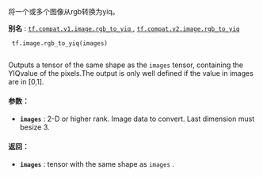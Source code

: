 将一个或多个图像从rgb转换为yiq。

**别名** : [ `tf.compat.v1.image.rgb_to_yiq` ](/api_docs/python/tf/image/rgb_to_yiq), [ `tf.compat.v2.image.rgb_to_yiq` ](/api_docs/python/tf/image/rgb_to_yiq)

```
 tf.image.rgb_to_yiq(images)
 
```

Outputs a tensor of the same shape as the  `images`  tensor, containing the YIQvalue of the pixels.The output is only well defined if the value in images are in [0,1].

#### 参数：
- **`images`** : 2-D or higher rank. Image data to convert. Last dimension must besize 3.


#### 返回：
- **`images`** : tensor with the same shape as  `images` .
